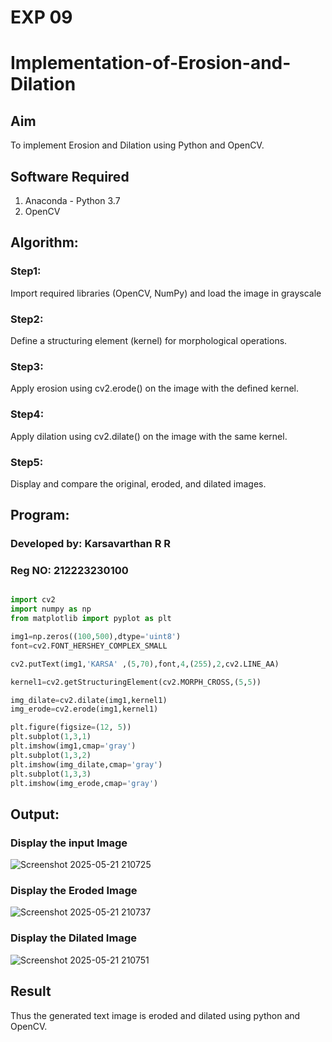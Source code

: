 # EXP 09
# Implementation-of-Erosion-and-Dilation
## Aim
To implement Erosion and Dilation using Python and OpenCV.
## Software Required
1. Anaconda - Python 3.7
2. OpenCV
## Algorithm:
### Step1:
Import required libraries (OpenCV, NumPy) and load the image in grayscale

### Step2:
Define a structuring element (kernel) for morphological operations.

### Step3:
Apply erosion using cv2.erode() on the image with the defined kernel.

### Step4:
Apply dilation using cv2.dilate() on the image with the same kernel.

### Step5:
Display and compare the original, eroded, and dilated images.
 
## Program:

### Developed by: Karsavarthan R R
### Reg NO: 212223230100

``` Python

import cv2
import numpy as np
from matplotlib import pyplot as plt

img1=np.zeros((100,500),dtype='uint8')
font=cv2.FONT_HERSHEY_COMPLEX_SMALL

cv2.putText(img1,'KARSA' ,(5,70),font,4,(255),2,cv2.LINE_AA)

kernel1=cv2.getStructuringElement(cv2.MORPH_CROSS,(5,5))

img_dilate=cv2.dilate(img1,kernel1)
img_erode=cv2.erode(img1,kernel1)

plt.figure(figsize=(12, 5))
plt.subplot(1,3,1)
plt.imshow(img1,cmap='gray')
plt.subplot(1,3,2)
plt.imshow(img_dilate,cmap='gray')
plt.subplot(1,3,3)
plt.imshow(img_erode,cmap='gray')

```
## Output:

### Display the input Image

![Screenshot 2025-05-21 210725](https://github.com/user-attachments/assets/c666abdc-9f4d-4f06-bfd2-fea3c4457c3f)


### Display the Eroded Image

![Screenshot 2025-05-21 210737](https://github.com/user-attachments/assets/cc61466c-ecd5-4014-8250-ae050798b285)


### Display the Dilated Image

![Screenshot 2025-05-21 210751](https://github.com/user-attachments/assets/e0dac23e-6136-49b0-8030-d210b7399a5e)


## Result
Thus the generated text image is eroded and dilated using python and OpenCV.
